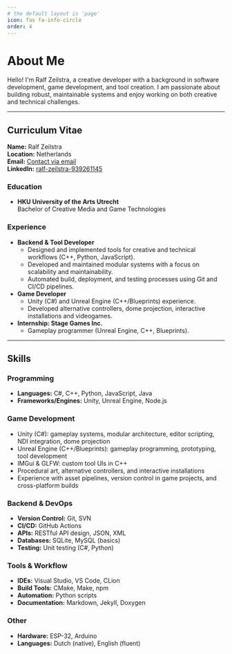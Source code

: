 ```yaml
---
# the default layout is 'page'
icon: fas fa-info-circle
order: 4
---
```


# About Me

Hello! I'm Ralf Zeilstra, a creative developer with a background in software development, game development, and tool creation. I am passionate about building robust, maintainable systems and enjoy working on both creative and technical challenges.

---

## Curriculum Vitae

**Name:** Ralf Zeilstra  
**Location:** Netherlands  
**Email:** [Contact via email](mailto:ralfzeils@gmail.com)  
**LinkedIn:** [ralf-zeilstra-939261145](https://www.linkedin.com/in/ralf-zeilstra-939261145/)

### Education
- **HKU University of the Arts Utrecht**  
  Bachelor of Creative Media and Game Technologies

### Experience
- **Backend & Tool Developer**  
  - Designed and implemented tools for creative and technical workflows (C++, Python, JavaScript).
  - Developed and maintained modular systems with a focus on scalability and maintainability.
  - Automated build, deployment, and testing processes using Git and CI/CD pipelines.
- **Game Developer**  
  - Unity (C#) and Unreal Engine (C++/Blueprints) experience.
  - Developed alternative controllers, dome projection, interactive installations and videogames.
- **Internship: Stage Games Inc.**  
  - Gameplay programmer (Unreal Engine, C++, Blueprints).

---

## Skills

### Programming
- **Languages:** C#, C++, Python, JavaScript, Java
- **Frameworks/Engines:** Unity, Unreal Engine, Node.js

### Game Development
- Unity (C#): gameplay systems, modular architecture, editor scripting, NDI integration, dome projection
- Unreal Engine (C++/Blueprints): gameplay programming, prototyping, tool development
- IMGui & GLFW: custom tool UIs in C++
- Procedural art, alternative controllers, and interactive installations
- Experience with asset pipelines, version control in game projects, and cross-platform builds

### Backend & DevOps
- **Version Control:** Git, SVN
- **CI/CD:** GitHub Actions
- **APIs:** RESTful API design, JSON, XML
- **Databases:** SQLite, MySQL (basics)
- **Testing:** Unit testing (C#, Python)

### Tools & Workflow
- **IDEs:** Visual Studio, VS Code, CLion
- **Build Tools:** CMake, Make, npm
- **Automation:** Python scripts
- **Documentation:** Markdown, Jekyll, Doxygen

### Other
- **Hardware:** ESP-32, Arduino
- **Languages:** Dutch (native), English (fluent)
